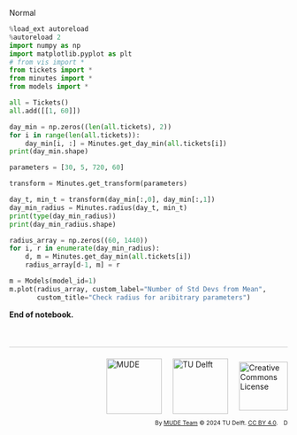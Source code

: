 <userStyle>Normal</userStyle>

```python
%load_ext autoreload
%autoreload 2
import numpy as np
import matplotlib.pyplot as plt
# from vis import *
from tickets import *
from minutes import *
from models import *
```

```python
all = Tickets()
all.add([[1, 60]])

day_min = np.zeros((len(all.tickets), 2))
for i in range(len(all.tickets)):
    day_min[i, :] = Minutes.get_day_min(all.tickets[i])
print(day_min.shape)

parameters = [30, 5, 720, 60]

transform = Minutes.get_transform(parameters)

day_t, min_t = transform(day_min[:,0], day_min[:,1])
day_min_radius = Minutes.radius(day_t, min_t)
print(type(day_min_radius))
print(day_min_radius.shape)

radius_array = np.zeros((60, 1440))
for i, r in enumerate(day_min_radius):
    d, m = Minutes.get_day_min(all.tickets[i])
    radius_array[d-1, m] = r
```

```python
m = Models(model_id=1)
m.plot(radius_array, custom_label="Number of Std Devs from Mean",
       custom_title="Check radius for aribitrary parameters")
```

<!-- #region -->
**End of notebook.**

<div style="margin-top: 50px; padding-top: 20px; border-top: 1px solid #ccc;">
  <div style="display: flex; justify-content: flex-end; gap: 20px; align-items: center;">
    <a rel="MUDE" href="http://mude.citg.tudelft.nl/">
      <img alt="MUDE" style="width:100px; height:auto;" src="https://gitlab.tudelft.nl/mude/public/-/raw/main/mude-logo/MUDE_Logo-small.png" />
    </a>
    <a rel="TU Delft" href="https://www.tudelft.nl/en/ceg">
      <img alt="TU Delft" style="width:100px; height:auto;" src="https://gitlab.tudelft.nl/mude/public/-/raw/main/tu-logo/TU_P1_full-color.png" />
    </a>
    <a rel="license" href="http://creativecommons.org/licenses/by/4.0/">
      <img alt="Creative Commons License" style="width:88px; height:auto;" src="https://i.creativecommons.org/l/by/4.0/88x31.png" />
    </a>
  </div>
  <div style="font-size: 75%; margin-top: 10px; text-align: right;">
    By <a rel="MUDE" href="http://mude.citg.tudelft.nl/">MUDE Team</a>
    &copy; 2024 TU Delft. 
    <a rel="license" href="http://creativecommons.org/licenses/by/4.0/">CC BY 4.0</a>.
    <a rel="Zenodo DOI" href="https://doi.org/10.5281/zenodo.16782515"><img style="width:auto; height:15; vertical-align:middle" src="https://zenodo.org/badge/DOI/10.5281/zenodo.16782515.svg" alt="DOI https://doi.org/10.5281/zenodo.16782515"></a>
  </div>
</div>


<!--tested with WS_2_8_solution.ipynb-->
<!-- #endregion -->
